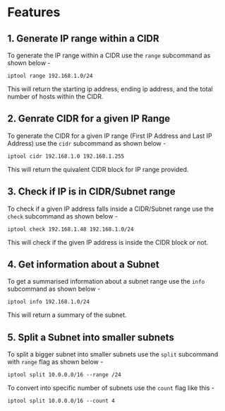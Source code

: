 # Features 

## 1. Generate IP range within a CIDR

To generate the IP range within a CIDR use the `range` subcommand as shown below -

```
iptool range 192.168.1.0/24
```

This will return the starting ip address, ending ip address, and the total number of hosts within the CIDR.

## 2. Genrate CIDR for a given IP Range

To generate the CIDR for a given IP range (First IP Address and Last IP Address) use the `cidr` subcommand as shown below -

```
iptool cidr 192.168.1.0 192.168.1.255
```
This will return the quivalent CIDR block for IP range provided.

## 3. Check if IP is in CIDR/Subnet range

To check if a given IP address falls inside a CIDR/Subnet range use the `check` subcommand as shown below -

```
iptool check 192.168.1.48 192.168.1.0/24
```

This will check if the given IP address is inside the CIDR block or not.

## 4. Get information about a Subnet

To get a summarised information about a subnet range use the `info` subcommand as shown below -

```
iptool info 192.168.1.0/24
```
This will return a summary of the subnet.

## 5. Split a Subnet into smaller subnets

To split a bigger subnet into smaller subnets use the `split` subcommand with `range` flag as shown below -

```
iptool split 10.0.0.0/16 --range /24
```

To convert into specific number of subnets use the `count` flag like this -

```
iptool split 10.0.0.0/16 --count 4
```

